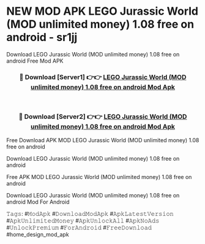 # NEW MOD APK LEGO Jurassic World (MOD unlimited money) 1.08 free on android - sr1jj
Download LEGO Jurassic World (MOD unlimited money) 1.08 free on android Free Mod APK

<div align="center">
<h3>🔴 Download [Server1] 👉👉 <a href="https://apk-comot.site?title=LEGO_Jurassic_World_(MOD_unlimited_money)_1.08_free_on_android">LEGO Jurassic World (MOD unlimited money) 1.08 free on android Mod Apk</a></h3><br>

<h3>🔴 Download [Server2] 👉👉 <a href="https://apk-comot.site?title=LEGO_Jurassic_World_(MOD_unlimited_money)_1.08_free_on_android">LEGO Jurassic World (MOD unlimited money) 1.08 free on android Mod Apk</a></h3>
</div>


Free Download APK MOD LEGO Jurassic World (MOD unlimited money) 1.08 free on android

Download LEGO Jurassic World (MOD unlimited money) 1.08 free on android 

Free APK MOD LEGO Jurassic World (MOD unlimited money) 1.08 free on android 

Download LEGO Jurassic World (MOD unlimited money) 1.08 free on android Mod For Android

𝚃𝚊𝚐𝚜: #𝙼𝚘𝚍𝙰𝚙𝚔 #𝙳𝚘𝚠𝚗𝚕𝚘𝚊𝚍𝙼𝚘𝚍𝙰𝚙𝚔 #𝙰𝚙𝚔𝙻𝚊𝚝𝚎𝚜𝚝𝚅𝚎𝚛𝚜𝚒𝚘𝚗 #𝙰𝚙𝚔𝚄𝚗𝚕𝚒𝚖𝚒𝚝𝚎𝚍𝙼𝚘𝚗𝚎𝚢 #𝙰𝚙𝚔𝚄𝚗𝚕𝚘𝚌𝚔𝙰𝚕𝚕 #𝙰𝚙𝚔𝙽𝚘𝙰𝚍𝚜 #𝚄𝚗𝚕𝚘𝚌𝚔𝙿𝚛𝚎𝚖𝚒𝚞𝚖 #𝙵𝚘𝚛𝙰𝚗𝚍𝚛𝚘𝚒𝚍 #𝙵𝚛𝚎𝚎𝙳𝚘𝚠𝚗𝚕𝚘𝚊𝚍 #home_design_mod_apk